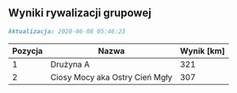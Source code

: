 ## Wyniki rywalizacji grupowej

```markdown
Aktualizacja: 2020-06-08 05:46:23
```

Pozycja | Nazwa | Wynik [km] |
------------ | -------------  | -------------
 1 |Drużyna A | 321 
 2 |Ciosy Mocy aka Ostry Cień Mgły | 307